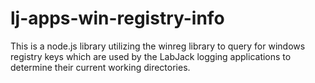 # lj-apps-win-registry-info
This is a node.js library utilizing the winreg library to query for windows registry keys which are used by the LabJack logging applications to determine their current working directories.

